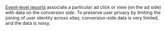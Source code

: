 [Event-level reports](/docs/privacy-sandbox/attribution-reporting/#event-level-reports) associate a particular ad click or view (on the ad side) with data on the conversion side. To preserve user privacy by limiting the joining of user identity across sites, conversion-side data is very limited, and the data is noisy.